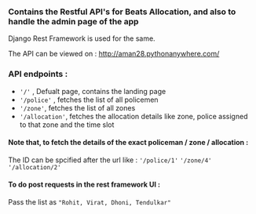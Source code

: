 ### Contains the Restful API's for Beats Allocation, and also to handle the admin page of the app
Django Rest Framework is used for the same.

The API can be viewed on : http://aman28.pythonanywhere.com/

### API endpoints :
- `'/'` , Defualt page, contains the landing page
- `'/police'` , fetches the list of all policemen
- `'/zone'`, fetches the list of all zones
- `'/allocation'`, fetches the allocation details like zone, police assigned to that zone and the time slot

#### Note that, to fetch the details of the exact policeman / zone / allocation :
The ID can be spcified after the url like :
`'/police/1'`
`'/zone/4'`
`'/allocation/2'`

#### To do post requests in the rest framework UI :
Pass the list as `"Rohit, Virat, Dhoni, Tendulkar"`

